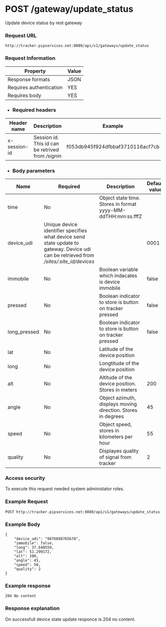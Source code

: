 # <a name="update-status">POST /gateway/update_status</a>

Update device status by rest gateway

### Request URL

`
http://tracker.pipservices.net:8080/api/v1/gateways/update_status
`

### Request Information

| Property | Value |
|----|----|
| Response formats | JSON |
| Requires authentication | YES |
| Requires body | YES |

- ### Required headers
| Header name | Description | Example |
|----|----|----|
| x-session-id | Session id. This id can be retrived from */signin* | f053db945f924dfbbaf3710116acf7cb |

- ### Body parameters

| Name | Required | Description | Default value | Examples |
|------|----------|-------------|---------------|---------|
| time | No | Object state time. Stores in format yyyy-MM-ddTHH:mm:ss.fffZ | | 2017-11-21T13:07:10.676Z |
| device_udi | Unique device identifier specifies what device send state update to gateway. Device udi can be retrieved from */sites/:site_id/devices* | | 0001 |
| immobile | No | Boolean variable which indacates is device immobile | false | true, false |
| pressed | No | Boolean indicator to store is button on tracker pressed | false | true, false |
| long_pressed | No  | Boolean indicator to store is button on tracker pressed | false | true, false |
| lat | No | Latitude of the device position | | 51.29459 |
| long | No | Longtitude of the device position | | 32.29459 |
| alt | No | Altitude of the device position. Stores in meters | 200 |
| angle | No | Object azimuth, displays moving direction. Stores in degrees | 45 |
| speed | No | Object speed, stores in kilometers per hour | 55 |
| quality | No | Displayes quality of signal from tracker | 2 |

### Access security 

To execute this request needed system administator roles.

### Example Request

`
 POST http://tracker.pipservices.net:8080/api/v1/gateways/update_status
`

### Example Body

```
{
	"device_udi": "9876898765678",
	"immobile": false,
	"long": 37.640559,
	"lat": 51.299172, 
	"alt": 200,
	"angle": 45,
	"speed": 50,
	"quality": 2
}
```

### Example response

```
204 No content
```

### Response explanation

On successfull device state update responce is 204 no content.